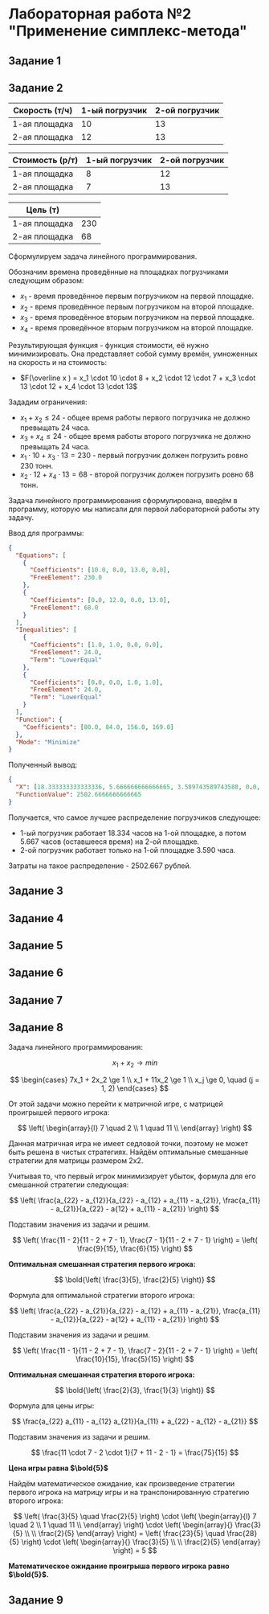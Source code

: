 # Лабораторная работа №2 "Применение симплекс-метода"

## **Задание 1**

## **Задание 2**

| Скорость (т/ч) | 1-ый погрузчик | 2-ой погрузчик |
| --- | --- | --- |
| 1-ая площадка | $10$ | $13$ |
| 2-ая площадка | $12$ | $13$ |

| Стоимость (р/т) | 1-ый погрузчик | 2-ой погрузчик |
| --- | --- | --- |
| 1-ая площадка | $8$ | $12$ |
| 2-ая площадка | $7$ | $13$ |

| Цель (т) | |
| --- | --- |
| 1-ая площадка | $230$ |
| 2-ая площадка | $68$ |

Сформулируем задача линейного программирования.

Обозначим времена проведённые на площадках погрузчиками следующим образом:

* $x_1$ - время проведённое первым погрузчиком на первой площадке.
* $x_2$ - время проведённое первым погрузчиком на второй площадке.
* $x_3$ - время проведённое вторым погрузчиком на первой площадке.
* $x_4$ - время проведённое вторым погрузчиком на второй площадке.

Результирующая функция - функция стоимости, её нужно минимизировать. Она представляет собой сумму времён, умноженных на
скорость и на стоимость:

* $F(\overline x ) = x_1 \cdot 10 \cdot 8 + x_2 \cdot 12 \cdot 7 + x_3 \cdot 13 \cdot 12 + x_4 \cdot 13 \cdot 13$

Зададим ограничения:

* $x_1 + x_2 \le 24$ - общее время работы первого погрузчика не должно превыщать 24 часа.
* $x_3 + x_4 \le 24$ - общее время работы второго погрузчика не должно превыщать 24 часа.
* $x_1 \cdot 10 + x_3 \cdot 13 = 230$ - первый погрузчик должен погрузить ровно 230 тонн.
* $x_2 \cdot 12 + x_4 \cdot 13 = 68$ - второй погрузчик должен погрузить ровно 68 тонн.

Задача линейного программирования сформулирована, введём в программу, которую мы написали для первой лабораторной работы
эту задачу.

Ввод для программы:

```json
{
  "Equations": [
    {
      "Coefficients": [10.0, 0.0, 13.0, 0.0],
      "FreeElement": 230.0
    },
    {
      "Coefficients": [0.0, 12.0, 0.0, 13.0],
      "FreeElement": 68.0
    }
  ],
  "Inequalities": [
    {
      "Coefficients": [1.0, 1.0, 0.0, 0.0],
      "FreeElement": 24.0,
      "Term": "LowerEqual"
    },
    {
      "Coefficients": [0.0, 0.0, 1.0, 1.0],
      "FreeElement": 24.0,
      "Term": "LowerEqual"
    }
  ],
  "Function": {
    "Coefficients": [80.0, 84.0, 156.0, 169.0]
  },
  "Mode": "Minimize"
}
```

Полученный вывод:

```json
{
  "X": [18.333333333333336, 5.666666666666665, 3.589743589743588, 0.0, 0.0, 20.410256410256412],
  "FunctionValue": 2502.6666666666665
}
```

Получается, что самое лучшее распределение погрузчиков следующее:

* 1-ый погрузчик работает $18.334$ часов на 1-ой площадке, а потом $5.667$ часов (оставшееся время) на 2-ой площадке.
* 2-ой погрузчик работает только на 1-ой площадке $3.590$ часа.

Затраты на такое распределение - $2502.667$ рублей.

## **Задание 3**

## **Задание 4**

## **Задание 5**

## **Задание 6**

## **Задание 7**

## **Задание 8**

Задача линейного программирования:

$$
x_1 + x_2 \rightarrow min
$$

$$
\begin{cases}
  7x_1 + 2x_2 \ge 1 \\
  x_1 + 11x_2 \ge 1 \\
  x_j \ge 0, \quad (j = 1, 2)
\end{cases}
$$

От этой задачи можно перейти к матричной игре, с матрицей проигрышей первого игрока:

$$
\left(
  \begin{array}{l}
    7 \quad 2 \\
    1 \quad 11 \\
  \end{array}
\right)
$$

Данная матричная игра не имеет седловой точки, поэтому не может быть решена в чистых стратегиях. Найдём оптимальные смешанные стратегии для матрицы размером 2x2.

Учитывая то, что первый игрок минимизирует убыток, формула для его смешанной стратегии следующая:

$$
\left(
  \frac{a_{22} - a_{12}}{a_{22} - a_{12} + a_{11} - a_{21}},
  \frac{a_{11} - a_{21}}{a_{22} - a{12} + a_{11} - a_{21}}
\right)
$$

Подставим значения из задачи и решим.

$$
\left(
  \frac{11 - 2}{11 - 2 + 7 - 1},
  \frac{7 - 1}{11 - 2 + 7 - 1}
\right) =
\left(
  \frac{9}{15},
  \frac{6}{15}
\right)
$$

**Оптимальная смешанная стратегия первого игрока:**

$$
\bold{\left(
  \frac{3}{5},
  \frac{2}{5}
\right)}
$$

Формула для оптимальной стратегии второго игрока:

$$
\left(
  \frac{a_{22} - a_{21}}{a_{22} - a_{12} + a_{11} - a_{21}},
  \frac{a_{11} - a_{12}}{a_{22} - a{12} + a_{11} - a_{21}}
\right)
$$

Подставим значения из задачи и решим.

$$
\left(
  \frac{11 - 1}{11 - 2 + 7 - 1},
  \frac{7 - 2}{11 - 2 + 7 - 1}
\right) =
\left(
  \frac{10}{15},
  \frac{5}{15}
\right)
$$

**Оптимальная смешанная стратегия второго игрока:**

$$
\bold{\left(
  \frac{2}{3},
  \frac{1}{3}
\right)}
$$

Формула для цены игры:

$$
\frac{a_{22} a_{11} - a_{12} a_{21}}{a_{11} + a_{22} - a_{12} - a_{21}}
$$

Подставим значения из задачи и решим.

$$
\frac{11 \cdot 7 - 2 \cdot 1}{7 + 11 - 2 - 1} = \frac{75}{15}
$$

**Цена игры равна $\bold{5}$**

Найдём математическое ожидание, как произведение стратегии первого игрока на матрицу игры и на транспонированную стратегию второго игрока:

$$
\left(
  \frac{3}{5} \quad
  \frac{2}{5}
\right) \cdot
\left(
  \begin{array}{l}
    7 \quad 2 \\
    1 \quad 11 \\
  \end{array}
\right) \cdot
\left(
  \begin{array}{}
    \frac{3}{5} \\ \\
    \frac{2}{5}
  \end{array}
\right) =
\left(
  \frac{23}{5} \quad
  \frac{28}{5}
\right) \cdot
\left(
  \begin{array}{}
    \frac{3}{5} \\ \\
    \frac{2}{5}
  \end{array}
\right) = 5
$$

**Математическое ожидание проигрыша первого игрока равно $\bold{5}$.**

## **Задание 9**